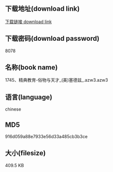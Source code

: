 ## 下载地址(download link)
[下载链接 download link](https://voluble-croquembouche-d321dc.netlify.app/?s=1745%E3%80%81%E7%B2%BE%E5%85%B8%E6%95%99%E8%82%B2-%E4%BF%97%E7%89%A9%E4%B8%8E%E5%A4%A9%E6%89%8D_%28%E7%BE%8E%29%E5%A1%9E%E5%BE%B7%E5%85%B9_.azw3)

## 下载密码(download password)
8078

## 名称(book name)
1745、精典教育-俗物与天才_(美)塞德兹_.azw3.azw3

## 语言(language)
chinese

## MD5
916d059a88e7933e56d33a485cb3b3ce

## 大小(filesize)
409.5 KB
